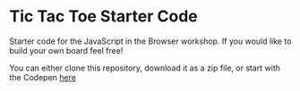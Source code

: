 # Tic Tac Toe Starter Code

Starter code for the JavaScript in the Browser workshop. If you would like to build your own board feel free! 

You can either clone this repository, download it as a zip file, or start with the Codepen [here](http://codepen.io/eschoppik/pen/GrZrNK)
